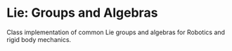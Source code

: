 # Lie: Groups and Algebras
Class implementation of common Lie groups and algebras for Robotics and rigid body mechanics.
